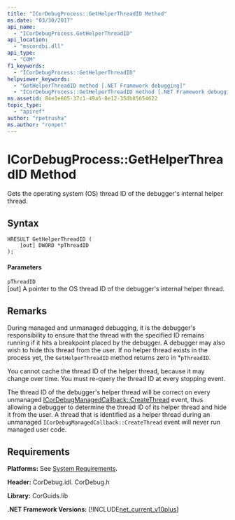 ```yaml
---
title: "ICorDebugProcess::GetHelperThreadID Method"
ms.date: "03/30/2017"
api_name: 
  - "ICorDebugProcess.GetHelperThreadID"
api_location: 
  - "mscordbi.dll"
api_type: 
  - "COM"
f1_keywords: 
  - "ICorDebugProcess::GetHelperThreadID"
helpviewer_keywords: 
  - "GetHelperThreadID method [.NET Framework debugging]"
  - "ICorDebugProcess::GetHelperThreadID method [.NET Framework debugging]"
ms.assetid: 84e1e605-37c1-49a5-8e12-35db85654622
topic_type: 
  - "apiref"
author: "rpetrusha"
ms.author: "ronpet"
---
```

# ICorDebugProcess::GetHelperThreadID Method
Gets the operating system (OS) thread ID of the debugger's internal helper thread.  
  
## Syntax  
  
```  
HRESULT GetHelperThreadID (  
    [out] DWORD *pThreadID  
);  
```  
  
#### Parameters  
 `pThreadID`  
 [out] A pointer to the OS thread ID of the debugger's internal helper thread.  
  
## Remarks  
 During managed and unmanaged debugging, it is the debugger's responsibility to ensure that the thread with the specified ID remains running if it hits a breakpoint placed by the debugger. A debugger may also wish to hide this thread from the user. If no helper thread exists in the process yet, the `GetHelperThreadID` method returns zero in *`pThreadID`.  
  
 You cannot cache the thread ID of the helper thread, because it may change over time. You must re-query the thread ID at every stopping event.  
  
 The thread ID of the debugger's helper thread will be correct on every unmanaged [ICorDebugManagedCallback::CreateThread](../../../../docs/framework/unmanaged-api/debugging/icordebugmanagedcallback-createthread-method.md) event, thus allowing a debugger to determine the thread ID of its helper thread and hide it from the user. A thread that is identified as a helper thread during an unmanaged `ICorDebugManagedCallback::CreateThread` event will never run managed user code.  
  
## Requirements  
 **Platforms:** See [System Requirements](../../../../docs/framework/get-started/system-requirements.md).  
  
 **Header:** CorDebug.idl. CorDebug.h  
  
 **Library:** CorGuids.lib  
  
 **.NET Framework Versions:** [!INCLUDE[net_current_v10plus](../../../../includes/net-current-v10plus-md.md)]
